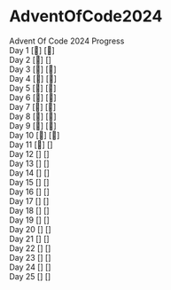 # AdventOfCode2024
Advent Of Code 2024 Progress  
Day 1 [🌟] [🌟]  
Day 2 [🌟] []  
Day 3 [🌟] [🌟]  
Day 4 [🌟] [🌟]  
Day 5 [🌟] [🌟]  
Day 6 [🌟] [🌟]  
Day 7 [🌟] [🌟]  
Day 8 [🌟] [🌟]  
Day 9 [🌟] [🌟]  
Day 10 [🌟] [🌟]  
Day 11 [🌟] []  
Day 12 [] []  
Day 13 [] []  
Day 14 [] []  
Day 15 [] []  
Day 16 [] []  
Day 17 [] []  
Day 18 [] []  
Day 19 [] []  
Day 20 [] []  
Day 21 [] []  
Day 22 [] []  
Day 23 [] []  
Day 24 [] []  
Day 25 [] []  
